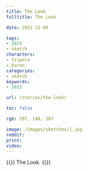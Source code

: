 ```yaml
---
title: The Look
fulltitle: The Look

date: 2022-12-09

tags:
- 2023
- sketch
characters:
- tzipora
- baron
categories:
- sketch
keywords:
- 2022

url: /stories/the-look/

toc: false

rgb: 207, 148, 107

image: /images/sketches/1.jpg
reddit:
print:
video:
---
```

{{<note caption>}}
The Look.
{{</note>}}